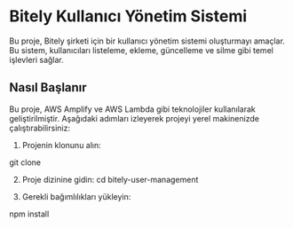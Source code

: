 # Bitely Kullanıcı Yönetim Sistemi

Bu proje, Bitely şirketi için bir kullanıcı yönetim sistemi oluşturmayı amaçlar. Bu sistem, kullanıcıları listeleme, ekleme, güncelleme ve silme gibi temel işlevleri sağlar.

## Nasıl Başlanır

Bu proje, AWS Amplify ve AWS Lambda gibi teknolojiler kullanılarak geliştirilmiştir. Aşağıdaki adımları izleyerek projeyi yerel makinenizde çalıştırabilirsiniz:

1. Projenin klonunu alın:

git clone <repository-url>

2. Proje dizinine gidin:
cd bitely-user-management

3. Gerekli bağımlılıkları yükleyin:


npm install

